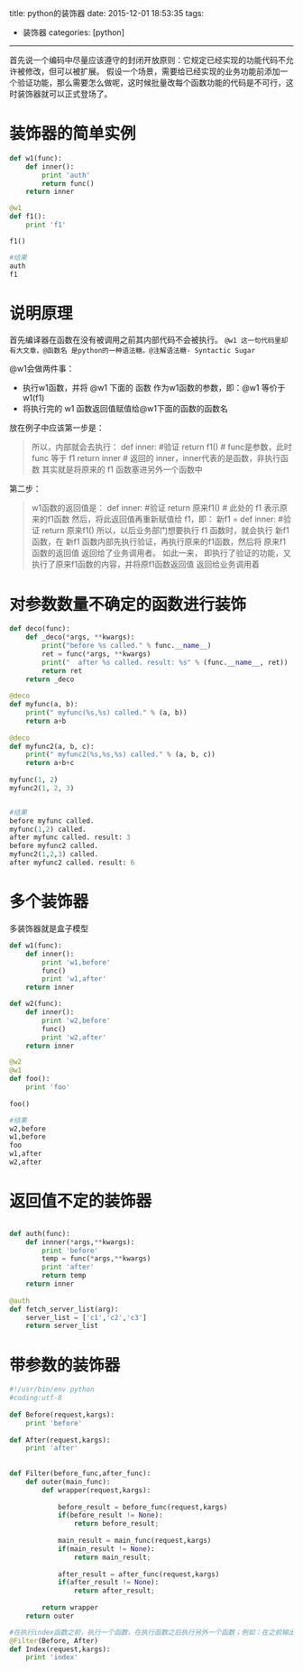 title: python的装饰器
date: 2015-12-01 18:53:35
tags:
 - 装饰器
categories: [python]
---

首先说一个编码中尽量应该遵守的封闭开放原则：它规定已经实现的功能代码不允许被修改，但可以被扩展。
假设一个场景，需要给已经实现的业务功能前添加一个验证功能，那么需要怎么做呢，这时候批量改每个函数功能的代码是不可行，这时装饰器就可以正式登场了。

<!--more -->

# 装饰器的简单实例

```python
def w1(func):
    def inner():
        print 'auth'
        return func()
    return inner

@w1
def f1():
    print 'f1'

f1()

#结果
auth
f1
```

# 说明原理
首先编译器在函数在没有被调用之前其内部代码不会被执行。
`@w1 这一句代码里却有大文章，@函数名 是python的一种语法糖。@注解语法糖- Syntactic Sugar `

@w1会做两件事：
* 执行w1函数，并将 @w1 下面的 函数 作为w1函数的参数，即：@w1 等价于 w1(f1)
* 将执行完的 w1 函数返回值赋值给@w1下面的函数的函数名

放在例子中应该第一步是：
>所以，内部就会去执行：
def inner:
	#验证
	return f1()   # func是参数，此时 func 等于 f1
return inner     # 返回的 inner，inner代表的是函数，非执行函数
其实就是将原来的 f1 函数塞进另外一个函数中

第二步：
>w1函数的返回值是：
def inner:
	#验证
	return 原来f1()  # 此处的 f1 表示原来的f1函数
然后，将此返回值再重新赋值给 f1，即：
新f1 = def inner:
		#验证
		return 原来f1() 
所以，以后业务部门想要执行 f1 函数时，就会执行 新f1 函数，在 新f1 函数内部先执行验证，再执行原来的f1函数，然后将 原来f1 函数的返回值 返回给了业务调用者。
如此一来， 即执行了验证的功能，又执行了原来f1函数的内容，并将原f1函数返回值 返回给业务调用着

# 对参数数量不确定的函数进行装饰


```python
def deco(func):
    def _deco(*args, **kwargs):
        print("before %s called." % func.__name__)
        ret = func(*args, **kwargs)
        print("  after %s called. result: %s" % (func.__name__, ret))
        return ret
    return _deco
 
@deco
def myfunc(a, b):
    print(" myfunc(%s,%s) called." % (a, b))
    return a+b
 
@deco
def myfunc2(a, b, c):
    print(" myfunc2(%s,%s,%s) called." % (a, b, c))
    return a+b+c
 
myfunc(1, 2)
myfunc2(1, 2, 3)


#结果
before myfunc called.
myfunc(1,2) called.
after myfunc called. result: 3
before myfunc2 called.
myfunc2(1,2,3) called.
after myfunc2 called. result: 6
```

# 多个装饰器
多装饰器就是盒子模型
```python
def w1(func):
    def inner():
	    print 'w1,before'
		func()
		print 'w1,after'
	return inner

def w2(func):
    def inner():
	    print 'w2,before'
		func()
		print 'w2,after'
	return inner

@w2
@w1
def foo():
    print 'foo'
	
foo()

#结果
w2,before
w1,before
foo
w1,after
w2,after

```


# 返回值不定的装饰器
```python

def auth(func):
    def innner(*args,**kwargs):
	    print 'before'
		temp = func(*args,**kwargs)
		print 'after'
		return temp
	return inner
	
@auth
def fetch_server_list(arg):
    server_list = ['c1','c2','c3']
	return server_list
```

# 带参数的装饰器
```python
#!/usr/bin/env python
#coding:utf-8
  
def Before(request,kargs):
    print 'before'
      
def After(request,kargs):
    print 'after'
  
  
def Filter(before_func,after_func):
    def outer(main_func):
        def wrapper(request,kargs):
              
            before_result = before_func(request,kargs)
            if(before_result != None):
                return before_result;
              
            main_result = main_func(request,kargs)
            if(main_result != None):
                return main_result;
              
            after_result = after_func(request,kargs)
            if(after_result != None):
                return after_result;
              
        return wrapper
    return outer

#在执行index函数之前，执行一个函数，在执行函数之后执行另外一个函数；例如：在之前输出时间，在执行完成之后输出时间和日志	
@Filter(Before, After)
def Index(request,kargs):
    print 'index'

```

